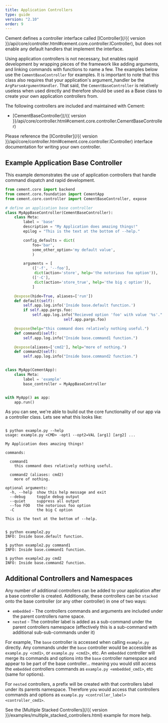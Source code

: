 ```yaml
---
title: Application Controllers
type: guide
version: "2.10"
order: 9
---
```


Cement defines a controller interface called [IController](/{{ version }}/api/core/controller.html#cement.core.controller.IController), but does not enable any default handlers that implement the interface.

Using application controllers is not necessary, but enables rapid development by wrapping pieces of the framework like adding arguments, and linking commands with functions to name a few.  The examples below use the `CementBaseController` for examples.  It is important to note that this class also requires that your application's argument_handler be the `ArgParseArgumentHandler`.  That said, the `CementBaseController` is relatively useless when used directly and therefore should be used as a Base class to create your own application controllers from.

The following controllers are included and maintained with Cement:

- [CementBaseController](/{{ version }}/api/core/controller.html#cement.core.controller.CementBaseController)


Please reference the [IController](/{{ version }}/api/core/controller.html#cement.core.controller.IController) interface documentation for writing your own controller.


## Example Application Base Controller

This example demonstrates the use of application controllers that handle command dispatch and rapid development.

```python
from cement.core import backend
from cement.core.foundation import CementApp
from cement.core.controller import CementBaseController, expose

# define an application base controller
class MyAppBaseController(CementBaseController):
    class Meta:
        label = 'base'
        description = "My Application does amazing things!"
        epilog = "This is the text at the bottom of --help."

        config_defaults = dict(
            foo='bar',
            some_other_option='my default value',
            )

        arguments = [
            (['-f', '--foo'],
             dict(action='store', help='the notorious foo option')),
            (['-C'],
             dict(action='store_true', help='the big c option')),
            ]

    @expose(hide=True, aliases=['run'])
    def default(self):
        self.app.log.info('Inside base.default function.')
        if self.app.pargs.foo:
            self.app.log.info("Recieved option 'foo' with value '%s'." % \
                          self.app.pargs.foo)

    @expose(help="this command does relatively nothing useful.")
    def command1(self):
        self.app.log.info("Inside base.command1 function.")

    @expose(aliases=['cmd2'], help="more of nothing.")
    def command2(self):
        self.app.log.info("Inside base.command2 function.")


class MyApp(CementApp):
    class Meta:
        label = 'example'
        base_controller = MyAppBaseController


with MyApp() as app:
    app.run()
```


As you can see, we're able to build out the core functionality of our app
via a controller class.  Lets see what this looks like:

```

$ python example.py --help
usage: example.py <CMD> -opt1 --opt2=VAL [arg1] [arg2] ...

My Application does amazing things!

commands:

  command1
    this command does relatively nothing useful.

  command2 (aliases: cmd2)
    more of nothing.

optional arguments:
  -h, --help  show this help message and exit
  --debug     toggle debug output
  --quiet     suppress all output
  --foo FOO   the notorious foo option
  -C          the big C option

This is the text at the bottom of --help.


$ python example2.py
INFO: Inside base.default function.

$ python example2.py command1
INFO: Inside base.command1 function.

$ python example2.py cmd2
INFO: Inside base.command2 function.
```


## Additional Controllers and Namespaces

Any number of additional controllers can be added to your application after a base controller is created.  Additionally, these controllers can be ``stacked`` onto the base controller (or any other controller) in one of two ways:

- `embedded` - The controllers commands and arguments are included under the parent controllers name space.
- `nested` - The controller label is added as a sub-command under the parent controllers namespace (effectively this is a sub-command with additional sub-sub-commands under it)


For example, The `base` controller is accessed when calling `example.py` directly. Any commands under the `base` controller would be accessible as `example.py <cmd1>`, or `example.py <cmd2>`, etc.  An `embedded` controller will merge its commands and options into the `base` controller namespace and appear to be part of the base controller... meaning you would still access the `embedded` controllers commands as `example.py <embedded_cmd1>`, etc (same for options).

For `nested` controllers, a prefix will be created with that controllers label under its parents namespace.  Therefore you would access that controllers commands and options as `example.py <controller_label> <controller_cmd1>`.

See the [Multiple Stacked Controllers](/{{ version }}/examples/multiple_stacked_controllers.html) example for more help.
